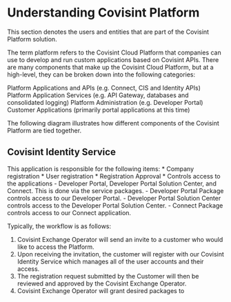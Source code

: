 # Understanding Covisint Platform
This section denotes the users and entities that are part of the Covisint Platform solution.

The term platform refers to the Covisint Cloud Platform that companies can use to develop and run custom applications based on Covisint APIs.  There are many components that make up the Covisint Cloud Platform, but at a high-level, they can be broken down into the following categories:

Platform Applications and APIs (e.g. Connect, CIS and Identity APIs)
Platform Application Services (e.g. API Gateway, databases and consolidated logging) 
Platform Administration (e.g. Developer Portal)
Customer Applications (primarily portal applications at this time)

The following diagram illustrates how different components of the Covisint Platform are tied together.

## Covisint Identity Service
This application is responsible for the following items:
    * Company registration
    * User registration
    * Registration Approval
    * Controls access to the applications - Developer Portal, Developer Portal Solution Center, and Connect. This is done via the service packages.
        - Developer Portal Package controls access to our Developer Portal.
        - Developer Portal Solution Center controls access to the Developer Portal Solution Center. 
        - Connect Package controls access to our Connect application.
        
Typically, the workflow is as follows:
1. Covisint Exchange Operator will send an invite to a customer who would like to access the Platform.
2. Upon receiving the invitation, the customer will register with our Covisint Identity Service which manages all of the user accounts and their access.
3. The registration request submitted by the Customer will then be reviewed and approved by the Covisint Exchange Operator.
4. Covisint Exchange Operator will grant desired packages to 
